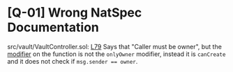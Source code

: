# [Q-01] Wrong NatSpec Documentation

src/vault/VaultController.sol: [L79](https://github.com/code-423n4/2023-01-popcorn/blob/main/src/vault/VaultController.sol#L79) Says that "Caller must be owner", but the [modifier](https://github.com/code-423n4/2023-01-popcorn/blob/main/src/vault/VaultController.sol#L97) on the function is not the ```onlyOwner``` modifier, instead it is ```canCreate``` and it does not check if ```msg.sender == owner```.
